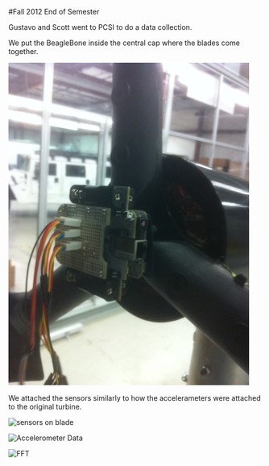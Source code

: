 #Fall 2012 End of Semester

Gustavo and Scott went to PCSI to do a data collection.

We put the BeagleBone inside the central cap where the blades come together.

![beaglebone mounting](beagle.jpg)

We attached the sensors similarly to how the accelerameters were attached
to the original turbine.

![sensors on blade](https://github.com/scottcarr/beagle/blob/master/blade.JPG?raw=true)

![Accelerometer Data](https://github.com/scottcarr/beagle/blob/master/accel.png?raw=true)

![FFT](https://github.com/scottcarr/beagle/blob/master/fft.png?raw=true)
